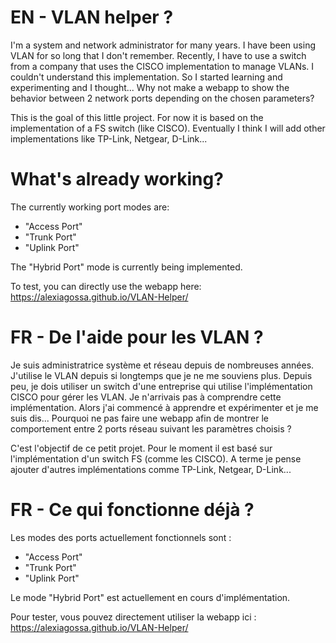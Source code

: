 <h1>EN - VLAN helper ?</h1>
I'm a system and network administrator for many years. I have been using VLAN for so long that I don't remember.
Recently, I have to use a switch from a company that uses the CISCO implementation to manage VLANs.
I couldn't understand this implementation. So I started learning and experimenting and I thought... Why not make a webapp to show the behavior between 2 network ports depending on the chosen parameters?

This is the goal of this little project.
For now it is based on the implementation of a FS switch (like CISCO). Eventually I think I will add other implementations like TP-Link, Netgear, D-Link...

<h1>What's already working?</h1>

The currently working port modes are:
- "Access Port"
- "Trunk Port"
- "Uplink Port"

The "Hybrid Port" mode is currently being implemented.

To test, you can directly use the webapp here:
<a href="https://alexiagossa.github.io/VLAN-Helper/">https://alexiagossa.github.io/VLAN-Helper/</a>

<h1>FR - De l'aide pour les VLAN ?</h1>
Je suis administratrice système et réseau depuis de nombreuses années. J'utilise le VLAN depuis si longtemps que je ne me souviens plus.
Depuis peu, je dois utiliser un switch d'une entreprise qui utilise l'implémentation CISCO pour gérer les VLAN.
Je n'arrivais pas à comprendre cette implémentation. Alors j'ai commencé à apprendre et expérimenter et je me suis dis... Pourquoi ne pas faire une webapp afin de montrer le comportement entre 2 ports réseau suivant les paramètres choisis ?

C'est l'objectif de ce petit projet.
Pour le moment il est basé sur l'implémentation d'un switch FS (comme les CISCO). A terme je pense ajouter d'autres implémentations comme TP-Link, Netgear, D-Link...

<h1>FR - Ce qui fonctionne déjà ?</h1>

Les modes des ports actuellement fonctionnels sont :
- "Access Port"
- "Trunk Port"
- "Uplink Port"

Le mode "Hybrid Port" est actuellement en cours d'implémentation.

Pour tester, vous pouvez directement utiliser la webapp ici :
<a href="https://alexiagossa.github.io/VLAN-Helper/">https://alexiagossa.github.io/VLAN-Helper/</a>
